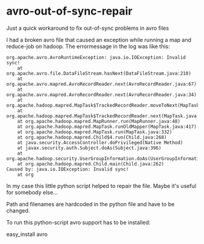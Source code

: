 avro-out-of-sync-repair
=======================

Just a quick workaround to fix out-of-sync problems in avro files

I had a broken avro file that caused an exception while running a map and reduce-job on hadoop. 
The errormessage in the log was like this:

```
org.apache.avro.AvroRuntimeException: java.io.IOException: Invalid sync!
	at org.apache.avro.file.DataFileStream.hasNext(DataFileStream.java:210)
	at org.apache.avro.mapred.AvroRecordReader.next(AvroRecordReader.java:67)
	at org.apache.avro.mapred.AvroRecordReader.next(AvroRecordReader.java:34)
	at org.apache.hadoop.mapred.MapTask$TrackedRecordReader.moveToNext(MapTask.java:215)
	at org.apache.hadoop.mapred.MapTask$TrackedRecordReader.next(MapTask.java:200)
	at org.apache.hadoop.mapred.MapRunner.run(MapRunner.java:48)
	at org.apache.hadoop.mapred.MapTask.runOldMapper(MapTask.java:417)
	at org.apache.hadoop.mapred.MapTask.run(MapTask.java:332)
	at org.apache.hadoop.mapred.Child$4.run(Child.java:268)
	at java.security.AccessController.doPrivileged(Native Method)
	at javax.security.auth.Subject.doAs(Subject.java:396)
	at org.apache.hadoop.security.UserGroupInformation.doAs(UserGroupInformation.java:1408)
	at org.apache.hadoop.mapred.Child.main(Child.java:262)
Caused by: java.io.IOException: Invalid sync!
	at org
```

In my case this little python script helped to repair the file. Maybe it's useful for somebody else...

Path and filenames are hardcoded in the python file and have to be changed.

To run this python-script avro support has to be installed:

easy_install avro
